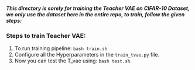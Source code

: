 ##### This directory is sorely for training the Teacher VAE on CIFAR-10 Dataset, we only use the dataset here in the entire repo, to train, follow the given steps:
### Steps to train Teacher VAE:
1. To run training pipeline: 
    ```bash train.sh```
2. Configure all the Hyperparameters in the ```train_tvae.py``` file.
3. Now you can test the T_vae using: ```bash test.sh```.